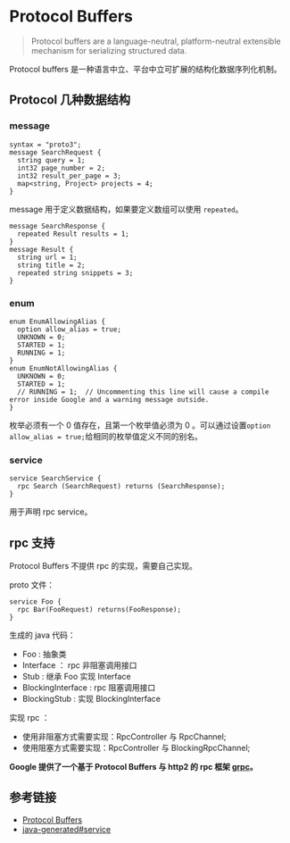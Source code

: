 # Protocol Buffers

> Protocol buffers are a language-neutral, platform-neutral extensible mechanism for serializing structured data.

Protocol buffers 是一种语言中立、平台中立可扩展的结构化数据序列化机制。

## Protocol 几种数据结构

### message
```
syntax = "proto3";
message SearchRequest {
  string query = 1;
  int32 page_number = 2;
  int32 result_per_page = 3;
  map<string, Project> projects = 4;
}
```

message 用于定义数据结构，如果要定义数组可以使用 `repeated`。

```
message SearchResponse {
  repeated Result results = 1;
}
message Result {
  string url = 1;
  string title = 2;
  repeated string snippets = 3;
}
```

### enum
```
enum EnumAllowingAlias {
  option allow_alias = true;
  UNKNOWN = 0;
  STARTED = 1;
  RUNNING = 1;
}
enum EnumNotAllowingAlias {
  UNKNOWN = 0;
  STARTED = 1;
  // RUNNING = 1;  // Uncommenting this line will cause a compile error inside Google and a warning message outside.
}
```

枚举必须有一个 0 值存在，且第一个枚举值必须为 0 。可以通过设置`option allow_alias = true;`给相同的枚举值定义不同的别名。

### service
```
service SearchService {
  rpc Search (SearchRequest) returns (SearchResponse);
}
```

用于声明 rpc service。

## rpc 支持
Protocol Buffers 不提供 rpc 的实现，需要自己实现。

proto 文件：
```
service Foo {
  rpc Bar(FooRequest) returns(FooResponse);
}
```

生成的 java 代码：
- Foo : 抽象类
- Interface ： rpc 非阻塞调用接口
- Stub : 继承 Foo 实现 Interface
- BlockingInterface : rpc 阻塞调用接口
- BlockingStub : 实现 BlockingInterface

实现 rpc ：
- 使用非阻塞方式需要实现：RpcController 与 RpcChannel;
- 使用阻塞方式需要实现：RpcController 与 BlockingRpcChannel;

**Google 提供了一个基于 Protocol Buffers 与 http2 的 rpc 框架 [grpc](https://grpc.io/docs/)。**

## 参考链接
- [Protocol Buffers](https://developers.google.com/protocol-buffers/)
- [java-generated#service](https://developers.google.com/protocol-buffers/docs/reference/java-generated#service)
